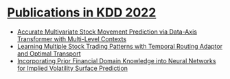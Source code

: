 # [Publications in KDD 2022](https://kdd.org/kdd2022/accepted-papers/index)

- [Accurate Multivariate Stock Movement Prediction via Data-Axis Transformer with Multi-Level Contexts](https://github.com/ai-gamer/fintech-literature/blob/main/conference/kdd21/AMSMP/README.md)
- [Learning Multiple Stock Trading Patterns with Temporal Routing Adaptor and Optimal Transport](https://github.com/ai-gamer/fintech-literature/blob/main/conference/kdd21/LMSTP/README.md)
- [Incorporating Prior Financial Domain Knowledge into Neural Networks for Implied Volatility Surface Prediction](https://github.com/ai-gamer/fintech-literature/blob/main/conference/kdd21/volatility/README.md)
